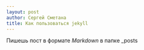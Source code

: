 ```yaml
---
layout: post
author: Сергей Сметана
title: Как пользоваться jekyll
---
```

Пишешь пост в формате *Markdown* в папкe _posts

